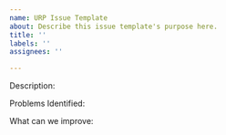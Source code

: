 ```yaml
---
name: URP Issue Template
about: Describe this issue template's purpose here.
title: ''
labels: ''
assignees: ''

---
```


Description:


Problems Identified:


What can we improve:
